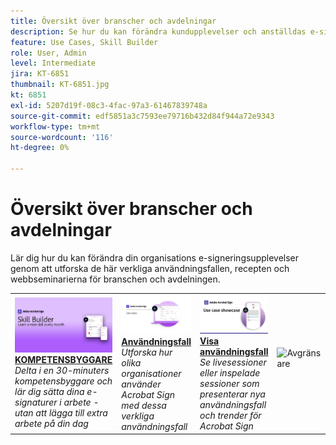 ```yaml
---
title: Översikt över branscher och avdelningar
description: Se hur du kan förändra kundupplevelser och anställdas e-signeringsupplevelser med hjälp av de här praktiska användningsfallen, recepten och webbseminarierna från branschen och avdelningen
feature: Use Cases, Skill Builder
role: User, Admin
level: Intermediate
jira: KT-6851
thumbnail: KT-6851.jpg
kt: 6851
exl-id: 5207d19f-08c3-4fac-97a3-61467839748a
source-git-commit: edf5851a3c7593ee79716b432d84f944a72e9343
workflow-type: tm+mt
source-wordcount: '116'
ht-degree: 0%

---
```


# Översikt över branscher och avdelningar

Lär dig hur du kan förändra din organisations e-signeringsupplevelser genom att utforska de här verkliga användningsfallen, recepten och webbseminarierna för branschen och avdelningen.

<table style="table-layout:fixed">
<tr>
  <td>
    <a href="innovation-series.md">
      <img alt="Kompetensbyggaren" src="../assets/SB_1280.jpg" />
    </a>
    <div>
    <a href="innovation-series.md"><strong>KOMPETENSBYGGARE</strong></a>
    </div>
    <em>Delta i en 30-minuters kompetensbyggare och lär dig sätta dina e-signaturer i arbete - utan att lägga till extra arbete på din dag</em>
    <br>
  </td>
  <td>
    <a href="recipes.md">
      <img alt="Användningsfall" src="../assets/Usecase.png" />
    </a>
    <div>
    <a href="recipes.md"><strong>Användningsfall</strong></a>
    </div>
    <em>Utforska hur olika organisationer använder Acrobat Sign med dessa verkliga användningsfall</em>
    <br>
  </td>
  <td>
    <a href="use-case-showcase.md">
      <img alt="Visa användningsfall" src="../assets/UseCaseShowcaseR.png" />
    </a>
    <div>
    <a href="use-case-showcase.md"><strong>Visa användningsfall</strong></a>
    </div>
    <em>Se livesessioner eller inspelade sessioner som presenterar nya användningsfall och trender för Acrobat Sign</em>
    <br>
  </td>
  <td>
    <img alt="Avgränsare" src="../assets/Whitespacer.png" />
    <div>
    <br>
  </td>
</tr>
</table>
